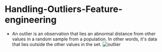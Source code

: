 # Handling-Outliers-Feature-engineering

* An outlier is an observation that lies an abnormal distance from other values in a random sample from a population. In other words, it's data that lies outside the other values in the set.
![outlier](https://user-images.githubusercontent.com/64760966/129668215-5b84644b-ec66-491a-9a77-c01216ca5eae.png)

